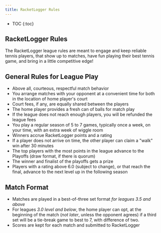 ```yaml
---
title: RacketLogger Rules
---
```

* TOC
{:toc}

## RacketLogger Rules

The RacketLogger league rules are meant to engage and keep reliable tennis players, that show up to matches, have fun playing their best tennis game, and bring in a little competitive edge!

## General Rules for League Play

* Above all, courteous, respectful match behavior
* You arrange matches with your opponent at a convenient time for both in the location of home player's court
* Court fees, if any, are equally shared between the players
* The home player provides a fresh can of balls for match play
* If the league does not reach enough players, you will be refunded the league fees
* You play a regular season of 5 to 7 games, typically once a week, on your time, with an extra week of wiggle room
* Winners accrue RacketLogger points and a rating
* If a player does not arrive on time, the other player can claim a "walk" win after 30 minutes
* The top players with the most points in the league advance to the Playoffs (draw format, if there is quorum)
* The winner and finalist of the playoffs gets a prize
* Players with a rating above 6.0 (subject to change), or that reach the final, advance to the next level up in the following season

## Match Format

* Matches are played in a best-of-three set format *for leagues 3.5 and above*
* For leagues *3.0 level and below*, the home player can opt, at the beginning of the match (*not later*, unless the opponent agrees) if a third set will be a tie-break game to best to 7, with difference of two.
* Scores are kept for each match and submitted to RacketLogger
